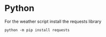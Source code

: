 # Python

For the weather script install the requests library
```
python -m pip install requests
```
